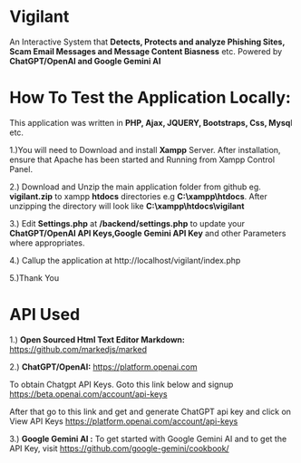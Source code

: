 # Vigilant

An Interactive System that **Detects, Protects and analyze Phishing Sites, Scam Email Messages and Message Content Biasness** etc. 
Powered by **ChatGPT/OpenAI and Google Gemini AI**



# How To Test the Application Locally:

This application was written in **PHP, Ajax, JQUERY, Bootstraps, Css, Mysq**l etc.



1.)You will need to Download and  install **Xampp** Server. After installation, ensure that Apache has been started and Running from 
Xampp Control Panel.

2.) Download and Unzip the main application folder from github eg. **vigilant.zip** to xampp **htdocs** directories e.g  **C:\xampp\htdocs**.  After unzipping the 
directory will look like  **C:\xampp\htdocs\vigilant**

3.) Edit **Settings.php** at **/backend/settings.php** to update your **ChatGPT/OpenAI API Keys,Google Gemini API Key** and other Parameters where appropriates.



4.) Callup the application at http://localhost/vigilant/index.php

5.)Thank You





# API Used

1.) **Open Sourced Html Text Editor Markdown:** https://github.com/markedjs/marked

2.) **ChatGPT/OpenAI:** https://platform.openai.com

To obtain Chatgpt API Keys. Goto this link below and signup https://beta.openai.com/account/api-keys

After that go to this link and get and generate ChatGPT api key and click on View API Keys https://platform.openai.com/account/api-keys

3.) **Google Gemini AI :**
To get started with Google Gemini AI and to get the API Key, visit https://github.com/google-gemini/cookbook/
